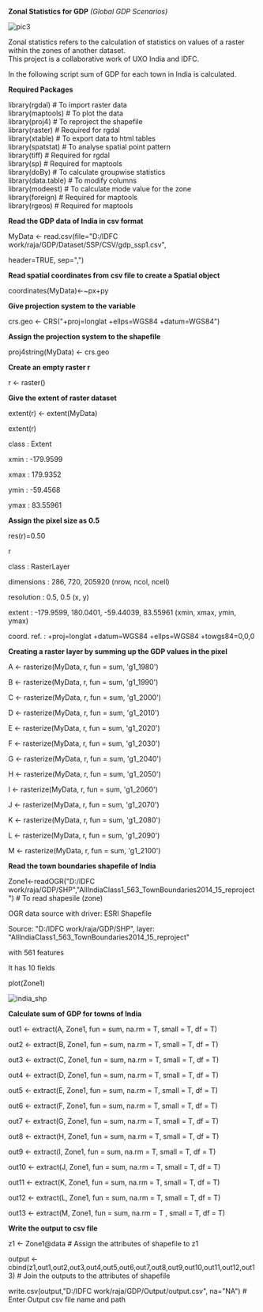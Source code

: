 **Zonal Statistics for GDP**
_(Global GDP Scenarios)_ 

![pic3](https://user-images.githubusercontent.com/23652706/33055234-4ec9d268-cea4-11e7-8757-aa48c8b4893f.JPG)
 
Zonal statistics refers to the calculation of statistics on values of a raster within the zones of another dataset.  
This project is a collaborative work of UXO India and IDFC. 

In the following script sum of GDP for each town in India is calculated. 

**Required Packages**

library(rgdal) # To import raster data<br/>
library(maptools) # To plot the data<br/>
library(proj4) # To reproject the shapefile<br/>
library(raster) # Required for rgdal<br/>
library(xtable) # To export data to html tables<br/>
library(spatstat) # To analyse spatial point pattern<br/>
library(tiff) # Required for rgdal<br/>
library(sp) # Required for maptools<br/>
library(doBy) # To calculate groupwise statistics<br/>
library(data.table) # To modify columns<br/>
library(modeest) # To calculate mode value for the zone<br/>
library(foreign) # Required for maptools<br/>
library(rgeos) # Required for maptools<br/>



**Read the GDP data of India in csv format**

MyData <- read.csv(file="D:/IDFC work/raja/GDP/Dataset/SSP/CSV/gdp_ssp1.csv", 

header=TRUE, sep=",")



**Read spatial coordinates from csv file to create a Spatial object**

coordinates(MyData)<-~px+py



**Give projection system to the variable**

crs.geo <- CRS("+proj=longlat +ellps=WGS84 +datum=WGS84")



**Assign the projection system to the shapefile**

proj4string(MyData) <- crs.geo



**Create an empty raster r**

r <- raster()



**Give the extent of raster dataset**

extent(r) <- extent(MyData)

extent(r)

 class       : Extent 
 
 xmin        : -179.9599 
 
 xmax        : 179.9352
 
 ymin        : -59.4568 
 
 ymax        : 83.55961



**Assign the pixel size as 0.5**

res(r)=0.50

r

class       : RasterLayer 
 
dimensions  : 286, 720, 205920  (nrow, ncol, ncell)
 
resolution  : 0.5, 0.5  (x, y)
 
extent      : -179.9599, 180.0401, -59.44039, 83.55961  (xmin, xmax, ymin, ymax)
 
coord. ref. : +proj=longlat +datum=WGS84 +ellps=WGS84 +towgs84=0,0,0



**Creating a raster layer by summing up the GDP values in the pixel**

A <- rasterize(MyData, r, fun = sum,  'g1_1980')

B <- rasterize(MyData, r, fun = sum, 'g1_1990')

C <- rasterize(MyData, r, fun = sum, 'g1_2000')

D <- rasterize(MyData, r, fun = sum, 'g1_2010')

E <- rasterize(MyData, r, fun = sum, 'g1_2020')

F <- rasterize(MyData, r, fun = sum, 'g1_2030')

G <- rasterize(MyData, r, fun = sum,  'g1_2040')

H <- rasterize(MyData, r, fun = sum, 'g1_2050')

I <- rasterize(MyData, r, fun = sum, 'g1_2060')

J <- rasterize(MyData, r, fun = sum, 'g1_2070')

K <- rasterize(MyData, r, fun = sum, 'g1_2080')

L <- rasterize(MyData, r, fun = sum, 'g1_2090')

M <- rasterize(MyData, r, fun = sum, 'g1_2100')



**Read the town boundaries shapefile of India**

Zone1<-readOGR("D:/IDFC work/raja/GDP/SHP","AllIndiaClass1_563_TownBoundaries2014_15_reproject") # To read shapesile (zone)

OGR data source with driver: ESRI Shapefile 
 
Source: "D:/IDFC work/raja/GDP/SHP", layer: "AllIndiaClass1_563_TownBoundaries2014_15_reproject"
 
with 561 features
 
It has 10 fields
 
plot(Zone1)

![india_shp](https://user-images.githubusercontent.com/23652706/33055147-daef0368-cea3-11e7-8fba-0408a5f33d56.jpg)


**Calculate sum of GDP for towns of India**

out1 <- extract(A, Zone1, fun = sum, na.rm = T, small = T, df = T)

out2 <- extract(B, Zone1, fun = sum, na.rm = T, small = T, df = T)

out3 <- extract(C, Zone1, fun = sum, na.rm = T, small = T, df = T)

out4 <- extract(D, Zone1, fun = sum, na.rm = T, small = T, df = T)

out5 <- extract(E, Zone1, fun = sum, na.rm = T, small = T, df = T)

out6 <- extract(F, Zone1, fun = sum, na.rm = T, small = T, df = T)

out7 <- extract(G, Zone1, fun = sum, na.rm = T, small = T, df = T)

out8 <- extract(H, Zone1, fun = sum, na.rm = T, small = T, df = T)

out9 <- extract(I, Zone1, fun = sum, na.rm = T, small = T, df = T)

out10 <- extract(J, Zone1, fun = sum, na.rm = T, small = T, df = T)

out11 <- extract(K, Zone1, fun = sum, na.rm = T, small = T, df = T)

out12 <- extract(L, Zone1, fun = sum, na.rm = T, small = T, df = T)

out13 <- extract(M, Zone1, fun = sum, na.rm = T , small = T, df = T)



**Write the output to csv file**

z1 <- Zone1@data # Assign the attributes of shapefile to z1

output <- cbind(z1,out1,out2,out3,out4,out5,out6,out7,out8,out9,out10,out11,out12,out13) # Join the outputs to the attributes of shapefile

write.csv(output,"D:/IDFC work/raja/GDP/Output/output.csv", na="NA") # Enter Output csv file name and path



